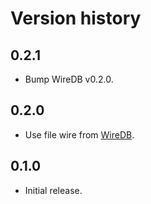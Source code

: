 # Version history

## 0.2.1

- Bump WireDB v0.2.0.

## 0.2.0

- Use file wire from [WireDB](https://github.com/davidbrochart/wiredb).

## 0.1.0

- Initial release.
